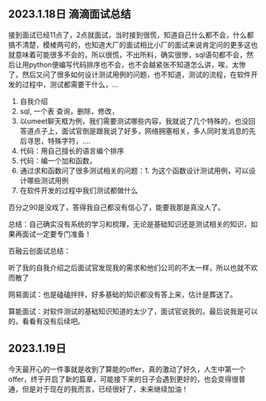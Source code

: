 ## 2023.1.18日 滴滴面试总结

接到面试已经11点了，2点就面试，当时接到很慌，知道自己什么都不会，什么都搞不清楚，模棱两可的，也知道大厂的面试相比小厂的面试来说肯定问的更多这也就意味着可能很多不会的，所以很慌，不出所料，确实很惨，sql语句都不会，然后让用python便编写代码排序也不会，也不会越紧张不知道怎么讲，唉，太惨了，然后又问了很多如何设计测试用例的问题，也不知道，测试的流程，在软件开发的过程中，测试都需要干什么，...

1. 自我介绍
2. sql, 一个表 查询，删除，修改，
3. 以umeet聊天框为例，我们需要测试哪些内容，我就说了几个特殊的，也没回答道点子上，面试官倒是跟我说了好多，网络拥塞相关，多人同时发消息的先后寻思，特殊字符，....
4. 代码：用自己擅长的语言编个排序
5. 代码：编一个加和函数，
6.  通过求和函数问了很多测试相关的问题：1. 为这个函数设计测试用例，可以设计哪些测试用例
7. 在软件开发的过程中我们测试都做什么

百分之90是没戏了，答得我自己都没有信心了，能要我那是真没人了。


总结：自己确实没有系统的学习和梳理，无论是基础知识还是测试相关的知识，如果再面试一定要专门准备！



百融云创面试总结：

听了我的自我介绍之后面试官发现我的需求和他们公司的不太一样，所以也就不欢而散了



网易面试：也是磕磕拌拌，好多基础的知识都没有答上来，估计是葬送了。



算能面试：对软件测试的基础知识知道的太少了，面试官说我的。最后说我是可以的，看看有没有后续吧。



## 2023.1.19日

今天最开心的一件事就是收到了算能的offer，真的激动了好久，人生中第一个offer，终于开启了新的篇章，可能接下来的日子会遇到更好的，也会变得很普通，但是对于现在的我而言，已经很好了，未来继续加油！







